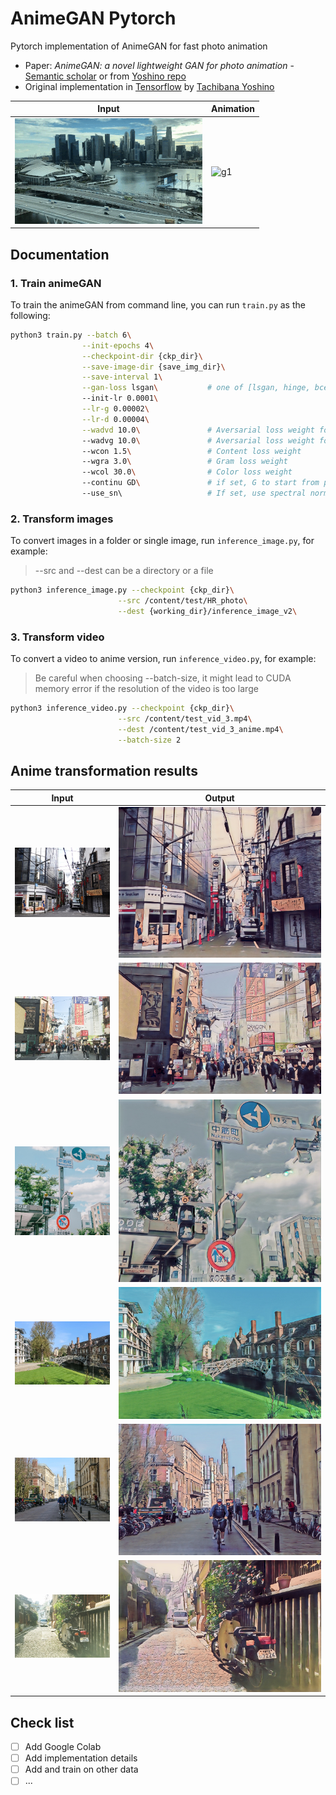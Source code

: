 # AnimeGAN Pytorch

Pytorch implementation of AnimeGAN for fast photo animation

* Paper: *AnimeGAN: a novel lightweight GAN for photo animation* - [Semantic scholar](https://www.semanticscholar.org/paper/AnimeGAN%3A-A-Novel-Lightweight-GAN-for-Photo-Chen-Liu/10a9c5d183e7e7df51db8bfa366bc862262b37d7#citing-papers) or from [Yoshino repo](https://github.com/TachibanaYoshino/AnimeGAN/blob/master/doc/Chen2020_Chapter_AnimeGAN.pdf)
* Original implementation in [Tensorflow](https://github.com/TachibanaYoshino/AnimeGAN) by [Tachibana Yoshino](https://github.com/TachibanaYoshino)


| Input | Animation |
|--|--|
|![c1](./example/video_city_small.gif)|![g1](./example/video_city_anime.gif)|

## Documentation

### 1. Train animeGAN

To train the animeGAN from command line, you can run `train.py` as the following:

```bash
python3 train.py --batch 6\
                --init-epochs 4\
                --checkpoint-dir {ckp_dir}\
                --save-image-dir {save_img_dir}\
                --save-interval 1\
                --gan-loss lsgan\           # one of [lsgan, hinge, bce]
                --init-lr 0.0001\
                --lr-g 0.00002\
                --lr-d 0.00004\
                --wadvd 10.0\               # Aversarial loss weight for D
                --wadvg 10.0\               # Aversarial loss weight for G
                --wcon 1.5\                 # Content loss weight
                --wgra 3.0\                 # Gram loss weight
                --wcol 30.0\                # Color loss weight
                --continu GD\               # if set, G to start from pre-trained G, GD to continue training GAN
                --use_sn\                   # If set, use spectral normalization, default is False
```

### 2. Transform images

To convert images in a folder or single image, run `inference_image.py`, for example:

> --src and --dest can be a directory or a file

```bash
python3 inference_image.py --checkpoint {ckp_dir}\
                        --src /content/test/HR_photo\
                        --dest {working_dir}/inference_image_v2\
```

### 3. Transform video

To convert a video to anime version, run `inference_video.py`, for example:

> Be careful when choosing --batch-size, it might lead to CUDA memory error if the resolution of the video is too large

```bash
python3 inference_video.py --checkpoint {ckp_dir}\
                        --src /content/test_vid_3.mp4\
                        --dest /content/test_vid_3_anime.mp4\
                        --batch-size 2
```

## Anime transformation results


| Input | Output |
|--|--|
|![c1](./example/result/11.jpeg)|![g1](./example/result/11_anime.jpeg)|
|![c1](./example/result/132.jpeg)|![g1](./example/result/132_anime.jpeg)|
|![c1](./example/result/136.jpeg)|![g1](./example/result/136_anime.jpeg)|
|![c1](./example/result/146.jpeg)|![g1](./example/result/146_anime.jpeg)|
|![c1](./example/result/155.jpeg)|![g1](./example/result/155_anime.jpeg)|
|![c1](./example/result/142.jpeg)|![g1](./example/result/142_anime.jpeg)|


## Check list

- [ ] Add Google Colab
- [ ] Add implementation details
- [ ] Add and train on other data
- [ ] ...

<!-- ### Objective:

- Learn to map photo domain **P** to animation domain **A**.
- **AnimeGAN** is Trained using unpaired data includes N photos and M animation images:
    + S(p) = {p(i) | i = 1, ..., N} ⊂ **P**
    + S(a) = {a(i) | i = 1, ..., M} ⊂ **A**
    + S(x) = {x(i) | i = 1, ..., M} ⊂ **X**, grayscale version of **A**
    + S(e) = {e(i) | i = 1, ..., N} ⊂ **E**, Obtained by removing the edges of **A**
    + S(y) = {y(i) | i = 1, ..., N} ⊂ **Y**, grayscale version of **E**

#### Loss functions

- Grayscale Gram matrix to make G(x) have the texture of anime images instread of color (transfer texture, not color)

Loss function

```
L(G, D) = W(adv)L(adv)(G, D) + W(con)L(con)(G, D) + W(gra)L(gra)(G, D) + W(col)L(col)(G,D)
```

1. Adversarial loss (LSGAN)

```
L(adv)(D) = 0.5 * (D(x_anime) - 1)^2 + 0.5 * (D(G(x_photo)))^2

L(adv)(G) = 0.5 (D(G(x_photo)) - 1)^2
```

2. Content loss

```
L(con)(G, D) = ||VGG(x_photo) - VGG(G(x_photo))||
```

3. Gram matrix loss

```
L(gra)(G, D) = ||gram(VGG(G(x_photo))) - Gram(VGG(x_anime_gray))||
```

4. Color recontruction loss

```
L(col)(G, D) = || Y(G(x_photo)) - Y(x_photo) || + Huber(|| U(G(x_photo)) - U(x_photo) ||)
    + Huber(|| V(G(x_photo)) - V(x_photo) ||)
``` -->

